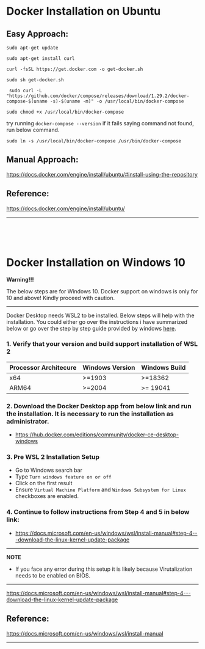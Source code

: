 # Docker Installation on Ubuntu


## Easy Approach:


```
sudo apt-get update
```
```
sudo apt-get install curl
```
```
curl -fsSL https://get.docker.com -o get-docker.sh
```
```
sudo sh get-docker.sh
```
```
 sudo curl -L "https://github.com/docker/compose/releases/download/1.29.2/docker-compose-$(uname -s)-$(uname -m)" -o /usr/local/bin/docker-compose
```
```
sudo chmod +x /usr/local/bin/docker-compose
```
try running `docker-compose --version` if it fails saying command not found, run below command.
```
sudo ln -s /usr/local/bin/docker-compose /usr/bin/docker-compose
```
## Manual Approach:

https://docs.docker.com/engine/install/ubuntu/#install-using-the-repository


## Reference:

https://docs.docker.com/engine/install/ubuntu/

---

&nbsp;

&nbsp;

#  Docker Installation on Windows 10


**Warning!!!**

The below steps are for Windows 10. Docker support on windows is only for 10 and above! Kindly proceed with caution.

---

Docker Desktop needs WSL2 to be installed. Below steps will help with the installation. You could either go over the instructions i have summarized below or go over the step by step guide provided by windows [here](https://docs.microsoft.com/en-us/windows/wsl/install-manual).

### 1. Verify that your version and build support installation of WSL 2

| Processor Architecure | Windows Version | Windows Build |
|----|----|---|
| x64 | >=1903 | >=18362 |
| ARM64 | >=2004 | >= 19041 |

### 2. Download the Docker Desktop app from below link and run the installation. It is necessary to run the installation as administrator.

- https://hub.docker.com/editions/community/docker-ce-desktop-windows

###  3. Pre WSL 2 Installation Setup

- Go to Windows search bar
- Type `Turn windows feature on or off`
- Click on the first result
- Ensure `Virtual Machine Platform` and `Windows Subsystem for Linux` checkboxes are enabled.



### 4. Continue to follow instructions from Step 4 and 5 in below link:
- https://docs.microsoft.com/en-us/windows/wsl/install-manual#step-4---download-the-linux-kernel-update-package


---
**NOTE**
- If you face any error during this setup it is likely because Virutalization needs to be enabled on BIOS.
---

https://docs.microsoft.com/en-us/windows/wsl/install-manual#step-4---download-the-linux-kernel-update-package


## Reference:
https://docs.microsoft.com/en-us/windows/wsl/install-manual

---
